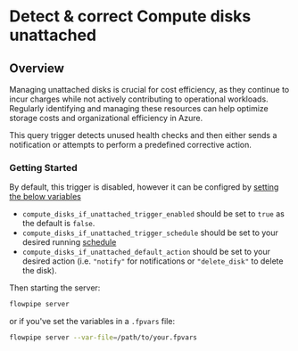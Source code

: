 # Detect & correct Compute disks unattached

## Overview

Managing unattached disks is crucial for cost efficiency, as they continue to incur charges while not actively contributing to operational workloads. Regularly identifying and managing these resources can help optimize storage costs and organizational efficiency in Azure.

This query trigger detects unused health checks and then either sends a notification or attempts to perform a predefined corrective action.

### Getting Started

By default, this trigger is disabled, however it can be configred by [setting the below variables](https://flowpipe.io/docs/build/mod-variables#passing-input-variables)
- `compute_disks_if_unattached_trigger_enabled` should be set to `true` as the default is `false`.
- `compute_disks_if_unattached_trigger_schedule` should be set to your desired running [schedule](https://flowpipe.io/docs/flowpipe-hcl/trigger/schedule#more-examples)
- `compute_disks_if_unattached_default_action` should be set to your desired action (i.e. `"notify"` for notifications or `"delete_disk"` to delete the disk).

Then starting the server:
```sh
flowpipe server
```

or if you've set the variables in a `.fpvars` file:
```sh
flowpipe server --var-file=/path/to/your.fpvars
```